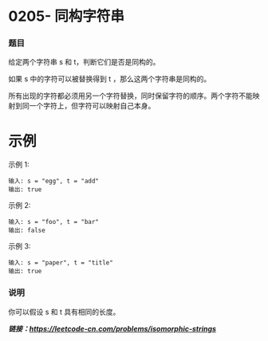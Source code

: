 # 0205- 同构字符串

### 题目

给定两个字符串 s 和 t，判断它们是否是同构的。

如果 s 中的字符可以被替换得到 t ，那么这两个字符串是同构的。

所有出现的字符都必须用另一个字符替换，同时保留字符的顺序。两个字符不能映射到同一个字符上，但字符可以映射自己本身。

# 示例

示例 1:

    输入: s = "egg", t = "add"
    输出: true

示例 2:

    输入: s = "foo", t = "bar"
    输出: false

示例 3:

    输入: s = "paper", t = "title"
    输出: true

### 说明

你可以假设 s 和 t 具有相同的长度。

***链接：https://leetcode-cn.com/problems/isomorphic-strings***
